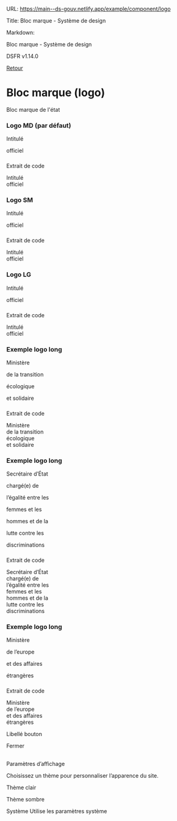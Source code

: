 URL:
https://main--ds-gouv.netlify.app/example/component/logo

Title:
Bloc marque - Système de design

Markdown:


Bloc marque - Système de design


DSFR v1.14.0


[Retour](../)


# Bloc marque (logo)


Bloc marque de l'état


### Logo MD (par défaut)


Intitulé

officiel


###
Extrait de code


<p class="fr-logo">
Intitulé
<br>officiel
</p>


### Logo SM


Intitulé

officiel


###
Extrait de code


<p class="fr-logo fr-logo--sm">
Intitulé
<br>officiel
</p>


### Logo LG


Intitulé

officiel


###
Extrait de code


<p class="fr-logo fr-logo--lg">
Intitulé
<br>officiel
</p>


### Exemple logo long


Ministère

de la transition

écologique

et solidaire


###
Extrait de code


<p class="fr-logo">
Ministère
<br>de la transition
<br>écologique
<br>et solidaire
</p>


### Exemple logo long


Secrétaire d’État

chargé(e) de

l’égalité entre les

femmes et les

hommes et de la

lutte contre les

discriminations


###
Extrait de code


<p class="fr-logo">
Secrétaire d’État
<br>chargé(e) de
<br>l’égalité entre les
<br>femmes et les
<br>hommes et de la
<br>lutte contre les
<br>discriminations
</p>


### Exemple logo long


Ministère

de l’europe

et des affaires

étrangères


###
Extrait de code


<p class="fr-logo">
Ministère
<br>de l’europe
<br>et des affaires
<br>étrangères
</p>


Libellé bouton


Fermer


##
Paramètres d’affichage


Choisissez un thème pour personnaliser l’apparence du site.


Thème clair


Thème sombre


Système
Utilise les paramètres système